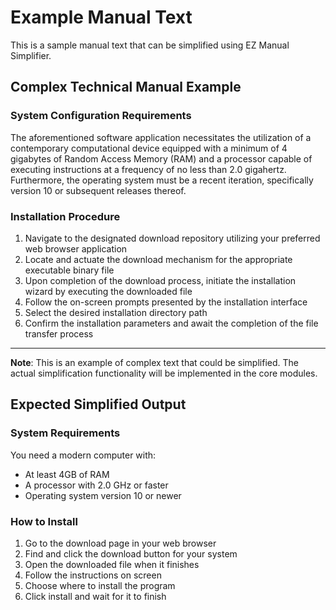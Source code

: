 # Example Manual Text

This is a sample manual text that can be simplified using EZ Manual Simplifier.

## Complex Technical Manual Example

### System Configuration Requirements

The aforementioned software application necessitates the utilization of a contemporary computational device equipped with a minimum of 4 gigabytes of Random Access Memory (RAM) and a processor capable of executing instructions at a frequency of no less than 2.0 gigahertz. Furthermore, the operating system must be a recent iteration, specifically version 10 or subsequent releases thereof.

### Installation Procedure

1. Navigate to the designated download repository utilizing your preferred web browser application
2. Locate and actuate the download mechanism for the appropriate executable binary file
3. Upon completion of the download process, initiate the installation wizard by executing the downloaded file
4. Follow the on-screen prompts presented by the installation interface
5. Select the desired installation directory path
6. Confirm the installation parameters and await the completion of the file transfer process

---

**Note**: This is an example of complex text that could be simplified. The actual simplification functionality will be implemented in the core modules.

## Expected Simplified Output

### System Requirements

You need a modern computer with:
- At least 4GB of RAM
- A processor with 2.0 GHz or faster
- Operating system version 10 or newer

### How to Install

1. Go to the download page in your web browser
2. Find and click the download button for your system
3. Open the downloaded file when it finishes
4. Follow the instructions on screen
5. Choose where to install the program
6. Click install and wait for it to finish

